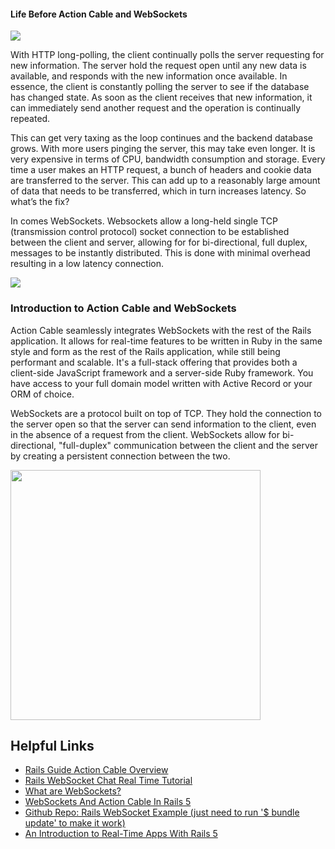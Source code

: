 #### Life Before Action Cable and WebSockets ####
<img src="https://softcover.s3.amazonaws.com/636/learn_enough_action_cable/images/figures/walkie_talkie.png"></a>
<p> With HTTP long-polling, the client continually polls the server requesting for new information. The server hold the request open until any new data is available, and responds with the new information once available. In essence, the client is constantly polling the server to see if the database has changed state. As soon as the client receives that new information, it can immediately send another request and the operation is continually repeated.</p>
<p>This can get very taxing as the loop continues and the backend database grows. With more users pinging the server, this may take even longer. It is very expensive in terms of CPU, bandwidth consumption and storage. Every time a user makes an HTTP request, a bunch of headers and cookie data are transferred to the server. This can add up to a reasonably large amount of data that needs to be transferred, which in turn increases latency. So what’s the fix?

In comes WebSockets. Websockets allow a long-held single TCP (transmission control protocol) socket connection to be established between the client and server, allowing for for bi-directional, full duplex, messages to be instantly distributed. This is done with minimal overhead resulting in a low latency connection. </p>
 
<img src="https://cdn-images-1.medium.com/max/1600/1*-p8MCGi33HrXEL5Zf8qDKw.png"></a>
### Introduction to Action Cable and WebSockets  ###
<p> Action Cable seamlessly integrates WebSockets with the rest of the Rails application. It allows for real-time features to be written in Ruby in the same style and form as the rest of the Rails application, while still being performant and scalable. It's a full-stack offering that provides both a client-side JavaScript framework and a server-side Ruby framework. You have access to your full domain model written with Active Record or your ORM of choice.</p>

<p>WebSockets are a protocol built on top of TCP. They hold the connection to the server open so that the server can send information to the client, even in the absence of a request from the client. WebSockets allow for bi-directional, "full-duplex" communication between the client and the server by creating a persistent connection between the two.</p>

<img src="https://github.com/mary-tkachenko/action_cable/blob/master/Screenshot%202018-08-30%2012.29.25.png?raw=true" width="400">

## Helpful Links ##
* <a href="https://guides.rubyonrails.org/action_cable_overview.html#connection-setup"> Rails Guide Action Cable Overview</a>
* <a href="https://www.youtube.com/watch?v=kJbuZecN1c8"> Rails WebSocket Chat Real Time Tutorial </a>
* <a href="https://medium.com/front-end-hacking/what-are-websockets-7bf0e2e1af2"> What are WebSockets? </a>
* <a href="https://www.imaginarycloud.com/blog/websockets-and-action-cable-in-rails-5/"> WebSockets And Action Cable In Rails 5 </a>
* <a href="https://www.imaginarycloud.com/blog/websockets-and-action-cable-in-rails-5/"> Github Repo: Rails WebSocket Example (just need to run '$ bundle update' to make it work) </a>
* <a href="https://www.learnenough.com/action-cable-tutorial"> An Introduction to Real-Time Apps With Rails 5 </a>

